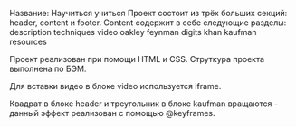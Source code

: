 Название: Научиться учиться
Проект состоит из трёх больших секций: header, content и footer.
Content содержит в себе следующие разделы:
description
techniques
video
oakley
feynman
digits
khan
kaufman
resources

Проект реализован при помощи HTML и CSS.
Струткура проекта выполнена по БЭМ.

Для вставки видео в блоке video используется iframe.

Квадрат в блоке header и треугольник в блоке kaufman вращаются - данный эффект реализован с помощью @keyframes.